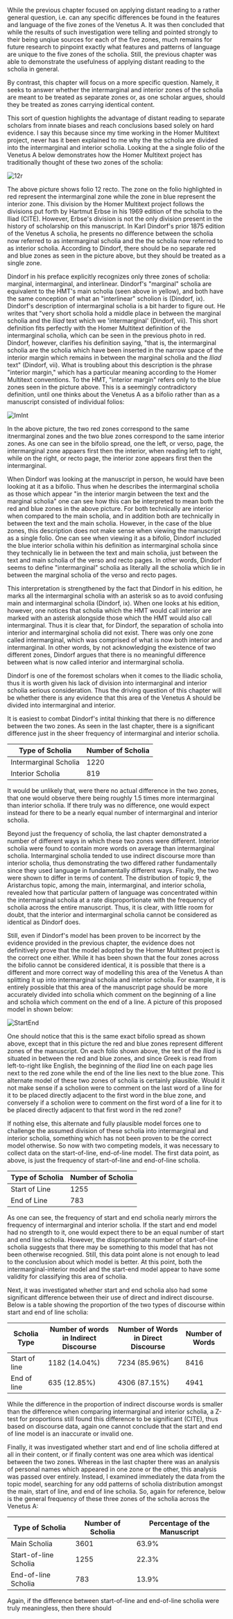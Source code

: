 While the previous chapter focused on applying distant reading to a rather general question, i.e. can any specific differences be found in the features and language of the five zones of the Venetus A. It was then concluded that while the results of such investigation were telling and pointed strongly to their being unqiue sources for each of the five zones, much remains for future research to pinpoint exactly what features and patterns of language are unique to the five zones of the scholia. Still, the previous chapter was able to demonstrate the usefulness of applying distant reading to the scholia in general.

By contrast, this chapter will focus on a more specific question. Namely, it seeks to answer whether the intermarginal and interior zones of the scholia are meant to be treated as separate zones or, as one scholar argues, should they be treated as zones carrying identical content.

This sort of question highlights the advantage of distant reading to separate scholars from innate biases and reach conclusions based solely on hard evidence. I say this because since my time working in the Homer Multitext project, never has it been explained to me why the the scholia are divided into the intermarginal and interior scholia. Looking at the a single folio of the Venetus A below demonstrates how the Homer Multitext project has traditionally thought of these two zones of the scholia:

![12r](https://raw.githubusercontent.com/cjschu17/Thesis2016-2017/master/images/DSE2.JPG)

The above picture shows folio 12 recto. The zone on the folio highlighted in red represent the intermarginal zone while the zone in blue represent the interior zone. This division by the Homer Multitext project follows the divisions put forth by Hartmut Erbse in his 1969 edition of the scholia to the Iliad (CITE). However, Erbse's division is not the only division present in the history of scholarship on this manuscript. In Karl Dindorf's prior 1875 edition of the Venetus A scholia, he presents no difference between the scholia now referred to as intermarginal scholia and the the scholia now referred to as interior scholia. According to Dindorf, there should be no separate red and blue zones as seen in the picture above, but they should be treated as a single zone.

Dindorf in his preface explicitly recognizes only three zones of scholia: marginal, intermarginal, and interlinear. Dindorf's "marginal" scholia are equivalent to the HMT's main scholia (seen above in yellow), and both have the same conception of what an "interlinear" scholion is (Dindorf, ix). Dindorf's description of intermarginal scholia is a bit harder to figure out. He writes that "very short scholia hold a middle place in between the marginal scholia and the *Iliad* text which we 'intermarginal' (Dindorf, vii). This short definition fits perfectly with the Homer Multitext definition of the intermarginal scholia, which can be seen in the previous photo in red. Dindorf, however, clarifies his definition saying, "that is, the intermarginal scholia are the scholia which have been inserted in the narrow space of the interior margin which remains in between the marginal scholia and the *Iliad* text" (Dindorf, vii). What is troubling about this description is the phrase "interior margin," which has a particular meaning according to the Homer Multitext conventions. To the HMT, "interior margin" refers only to the blue zones seen in the picture above. This is a seemingly contradictory definition, until one thinks about the Venetus A as a bifolio rather than as a manuscript consisted of individual folios:

![ImInt](https://raw.githubusercontent.com/cjschu17/Thesis2016-2017/master/images/12v13rImInt.jpg)

In the above picture, the two red zones correspond to the same itnermarginal zones and the two blue zones correspond to the same interior zones. As one can see in the bifolio spread, one the left, or verso, page, the intermarginal zone appaers first then the interior, when reading left to right, while on the right, or recto page, the interior zone appears first then the intermarginal.

When Dindorf was looking at the manuscript in person, he would have been looking at it as a bifolio. Thus when he describes the intermarginal scholia as those which appear "in the interior margin between the text and the marginal scholia" one can see how this can be interpreted to mean both the red and blue zones in the above picture. For both technically are interior when compared to the main scholia, and in addition both are technically in between the text and the main scholia. However, in the case of the blue zones, this description does not make sense when viewing the manuscript as a single folio. One can see when viewing it as a bifolio, Dindorf included the blue interior scholia within his definition as intermarginal scholia since they technically lie in between the text and main scholia, just between the text and main scholia of the verso and recto pages. In other words, Dindorf seems to define "intermarginal" scholia as literally all the scholia which lie in between the marginal scholia of the verso and recto pages.

This interpretation is strengthened by the fact that Dindorf in his edition, he marks all the intermarginal scholia with an asterisk so as to avoid confusing main and intermarginal scholia (Dindorf, ix). When one looks at his edition, however, one notices that scholia which the HMT would call interior are marked with an asterisk alongside those which the HMT would also call intermarginal. Thus it is clear that, for Dindorf, the separation of scholia into interior and intermarginal scholia did not exist. There was only one zone called intermarginal, which was comprised of what is now both interior and intermarginal. In other words, by not acknowledging the existence of two different zones, Dindorf argues that there is no meaningful difference between what is now called interior and intermarginal scholia.

Dindorf is one of the foremost scholars when it comes to the Iliadic scholia, thus it is worth given his lack of division into intermarginal and interior scholia serious consideration. Thus the driving question of this chapter will be whether there is any evidence that this area of the Venetus A should be divided into intermarginal and interior.

It is easiest to combat Dindorf's intital thinking that there is no difference between the two zones. As seen in the last chapter, there is a significant difference just in the sheer frequency of intermarginal and interior scholia.

| Type of Scholia | Number of Scholia 
| --- | --- 
| Intermarginal Scholia | 1220 
| Interior Scholia | 819 

It would be unlikely that, were there no actual difference in the two zones, that one would observe there being roughly 1.5 times more intermarginal than interior scholia. If there truly was no difference, one would expect instead for there to be a nearly equal number of intermarginal and interior scholia.

Beyond just the frequency of scholia, the last chapter demonstrated a number of different ways in which these two zones were different. Interior scholia were found to contain more words on average than intermarginal scholia. Intermarginal scholia tended to use indirect discourse more than interior scholia, thus demonstrating the two differed rather fundamentally since they used language in fundamentally different ways. Finally, the two were shown to differ in terms of content. The distribution of topic 9, the Aristarchus topic, among the main, intermarginal, and interior scholia, revealed how that particular pattern of language was concentrated within the intermarginal scholia at a rate disproportionate with the frequency of scholia across the entire manuscript. Thus, it is clear, with little room for doubt, that the interior and intermarginal scholia cannot be considered as identical as Dindorf does.

Still, even if Dindorf's model has been proven to be incorrect by the evidence provided in the previous chapter, the evidence does not definitively prove that the model adopted by the Homer Multitext project is the correct one either. While it has been shown that the four zones across the bifolio cannot be considered identical, it is possible that there is a different and more correct way of modelling this area of the Venetus A than splitting it up into intermarginal scholia and interior scholia. For example, it is entirely possible that this area of the manuscript page should be more accurately divided into scholia which comment on the beginning of a line and scholia which comment on the end of a line. A picture of this proposed model in shown below:

![StartEnd](https://github.com/cjschu17/Thesis2016-2017/raw/master/images/12v13rSE.jpg)

One should notice that this is the same exact bifolio spread as shown above, except that in this picture the red and blue zones represent different zones of the manuscript. On each folio shown above, the text of the *Iliad* is situated in between the red and blue zones, and since Greek is read from left-to-right like English, the beginning of the *Iliad* line on each page lies next to the red zone while the end of the line lies next to the blue zone. This alternate model of these two zones of scholia is certainly plausible. Would it not make sense if a scholion were to comment on the last word of a line for it to be placed directly adjacent to the first word in the blue zone, and conversely if a scholion were to comment on the first word of a line for it to be placed directly adjacent to that first word in the red zone?

If nothing else, this alternate and fully plausible model forces one to challenge the assumed division of these scholia into intermarginal and interior scholia, something which has not been proven to be the correct model otherwise. So now with two competing models, it was necessary to collect data on the start-of-line, end-of-line model. The first data point, as above, is just the frequency of start-of-line and end-of-line scholia.

| Type of Scholia | Number of Scholia |
|:----------------|:------------------|
| Start of Line   | 1255              |
| End of Line     | 783               |

As one can see, the frequency of start and end scholia nearly mirrors the frequency of intermarginal and interior scholia. If the start and end model had no strength to it, one would expect there to be an equal number of start and end line scholia. However, the disproprtionate number of start-of-line scholia suggests that there may be something to this model that has not been otherwise recognied. Still, this data point alone is not enough to lead to the conclusion about which model is better. At this point, both the intermarginal-interior model and the start-end model appear to have some validity for classifying this area of scholia.

Next, it was investigated whether start and end scholia also had some significant difference between their use of direct and indirect discourse. Below is a table showing the proportion of the two types of discourse within start and end of line scholia:

Scholia Type|Number of words in Indirect Discourse|Number of Words in Direct Discourse|Number of Words
---|---|---|---
Start of line|1182 (14.04%)|7234 (85.96%)|8416
End of line|635 (12.85%)|4306 (87.15%)|4941

While the difference in the proportion of indirect discourse words is smaller than the difference when comparing intermarginal and interior scholia, a Z-test for proportions still found this difference to be significant (CITE), thus based on discourse data, again one cannot conclude that the start and end of line model is an inaccurate or invalid one.

Finally, it was investigated whether start and end of line scholia differed at all in their content, or if finally content was one area which was identical between the two zones. Whereas in the last chapter there was an analysis of personal names which appeared in one zone or the other, this analysis was passed over entirely. Instead, I examined immediately the data from the topic model, searching for any odd patterns of scholia distribution amongst the main, start of line, and end of line scholia. So, again for reference, below is the general frequency of these three zones of the scholia across the Venetus A:

| Type of Scholia | Number of Scholia | Percentage of the Manuscript
| --- | --- | --- 
| Main Scholia | 3601 | 63.9%
| Start-of-line Scholia | 1255 | 22.3%
| End-of-line Scholia | 783 | 13.9%


Again, if the difference between start-of-line and end-of-line scholia were truly meaningless, then there should
